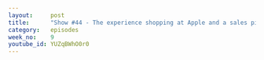 ```yaml
---
layout:     post
title:      "Show #44 - The experience shopping at Apple and a sales pipeline coming to Highrise"
category:   episodes
week_no:    9
youtube_id: YUZqBWhO0r0
---
```

